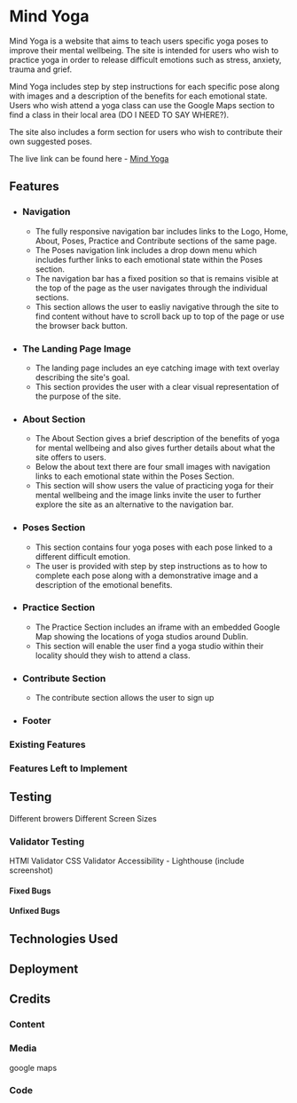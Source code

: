 # Mind Yoga

Mind Yoga is a website that aims to teach users specific yoga poses to improve their mental wellbeing. The site is intended for users who wish to practice yoga in order to release difficult emotions such as stress, anxiety, trauma and grief. 

Mind Yoga includes step by step instructions for each specific pose along with images and a description of the benefits for each emotional state. Users who wish attend a yoga class can use the Google Maps section to find a class in their local area (DO I NEED TO SAY WHERE?).

The site also includes a form section for users who wish to contribute their own suggested poses.


The live link can be found here - [Mind Yoga](https://aliokeeffe.github.io/mindyoga/)



## Features
- ### Navigation
    - The fully responsive navigation bar includes links to the Logo, Home, About, Poses, Practice and Contribute sections of the same page.
    - The Poses navigation link includes a drop down menu which includes further links to each emotional state within the Poses section.
    - The navigation bar has a fixed position so that is remains visible at the top of the page as the user navigates through the individual sections. 
    - This section allows the user to easliy navigative through the site to find content without have to scroll back up to top of the page or use the browser back button.

- ### The Landing Page Image
    - The landing page includes an eye catching image with text overlay describing the site's goal.
    - This section provides the user with a clear visual representation of the purpose of the site.

- ### About Section
    - The About Section gives a brief description of the benefits of yoga for mental wellbeing and also gives further details about what the site offers to users.
    - Below the about text there are four small images with navigation links to each emotional state within the Poses Section.
    - This section will show users the value of practicing yoga for their mental wellbeing and the image links invite the user to further explore the site as an alternative to the navigation bar. 

- ### Poses Section
    - This section contains four yoga poses with each pose linked to a different difficult emotion. 
    - The user is provided with step by step instructions as to how to complete each pose along with a demonstrative image and a description of the emotional benefits. 

- ### Practice Section
    - The Practice Section includes an iframe with an embedded Google Map showing the locations of yoga studios around Dublin.
    - This section will enable the user find a yoga studio within their locality should they wish to attend a class.

- ### Contribute Section
    - The contribute section allows the user to sign up

- ### Footer



### Existing Features
### Features Left to Implement

## Testing
Different browers
Different Screen Sizes

### Validator Testing
HTMl Validator
CSS Validator
Accessibility - Lighthouse (include screenshot)
#### Fixed Bugs
#### Unfixed Bugs

## Technologies Used
## Deployment

## Credits
### Content
### Media
google maps
### Code